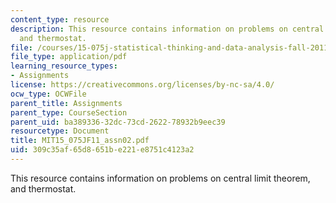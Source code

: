 ```yaml
---
content_type: resource
description: This resource contains information on problems on central limit theorem,
  and thermostat.
file: /courses/15-075j-statistical-thinking-and-data-analysis-fall-2011/309c35af65d8651be221e8751c4123a2_MIT15_075JF11_assn02.pdf
file_type: application/pdf
learning_resource_types:
- Assignments
license: https://creativecommons.org/licenses/by-nc-sa/4.0/
ocw_type: OCWFile
parent_title: Assignments
parent_type: CourseSection
parent_uid: ba389336-32dc-73cd-2622-78932b9eec39
resourcetype: Document
title: MIT15_075JF11_assn02.pdf
uid: 309c35af-65d8-651b-e221-e8751c4123a2
---
```

This resource contains information on problems on central limit theorem, and thermostat.
